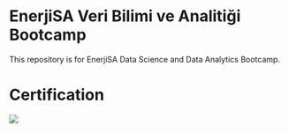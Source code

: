 # EnerjiSA Veri Bilimi ve Analitiği Bootcamp

This repository is for EnerjiSA Data Science and Data Analytics Bootcamp.

# Certification
![](Enerjisa-Data-Science-and-Data-Analytics-Bootcamp-Certificate.jpeg)
